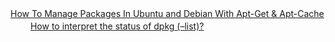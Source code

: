 [How To Manage Packages In Ubuntu and Debian With Apt-Get & Apt-Cache](https://www.digitalocean.com/community/tutorials/how-to-manage-packages-in-ubuntu-and-debian-with-apt-get-apt-cache)　<br>　　
[How to interpret the status of dpkg (–list)?](https://linuxprograms.wordpress.com/2010/05/11/status-dpkg-list/)<br>
